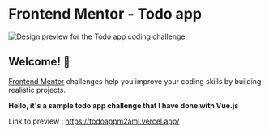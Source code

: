 # Frontend Mentor - Todo app

![Design preview for the Todo app coding challenge](https://res.cloudinary.com/dz209s6jk/image/upload/v1606414078/Challenges/vjbu8raudheodagmjfz2.jpg)

## Welcome! 👋


[Frontend Mentor](https://www.frontendmentor.io) challenges help you improve your coding skills by building realistic projects.

**Hello, it's a sample todo app challenge that I have done with Vue.js**

Link to preview : https://todoappm2aml.vercel.app/
